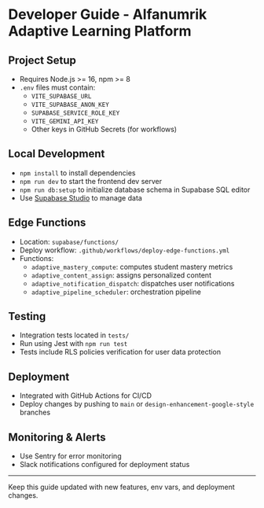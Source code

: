 # Developer Guide - Alfanumrik Adaptive Learning Platform

## Project Setup

- Requires Node.js >= 16, npm >= 8
- `.env` files must contain:
  - `VITE_SUPABASE_URL`
  - `VITE_SUPABASE_ANON_KEY`
  - `SUPABASE_SERVICE_ROLE_KEY`
  - `VITE_GEMINI_API_KEY`
  - Other keys in GitHub Secrets (for workflows)

## Local Development

- `npm install` to install dependencies
- `npm run dev` to start the frontend dev server
- `npm run db:setup` to initialize database schema in Supabase SQL editor
- Use [Supabase Studio](https://app.supabase.com) to manage data

## Edge Functions

- Location: `supabase/functions/`
- Deploy workflow: `.github/workflows/deploy-edge-functions.yml`
- Functions:
  - `adaptive_mastery_compute`: computes student mastery metrics
  - `adaptive_content_assign`: assigns personalized content
  - `adaptive_notification_dispatch`: dispatches user notifications
  - `adaptive_pipeline_scheduler`: orchestration pipeline

## Testing

- Integration tests located in `tests/`
- Run using Jest with `npm run test`
- Tests include RLS policies verification for user data protection

## Deployment

- Integrated with GitHub Actions for CI/CD
- Deploy changes by pushing to `main` or `design-enhancement-google-style` branches

## Monitoring & Alerts

- Use Sentry for error monitoring
- Slack notifications configured for deployment status

---

Keep this guide updated with new features, env vars, and deployment changes.
